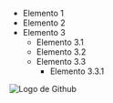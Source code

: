 * Elemento 1
* Elemento 2
* Elemento 3
  * Elemento 3.1
  * Elemento 3.2
  * Elemento 3.3
    *  Elemento 3.3.1


![Logo de Github](https://th.bing.com/th/id/R.1e7fa60d74b4318e82aa0eaa912eb540?rik=E02YN%2br6ecC9sA&pid=ImgRaw&r=0)
